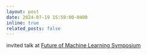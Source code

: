 ```yaml
---
layout: post
date: 2024-07-19 15:59:00-0400
inline: true
related_posts: false
---
```


invited talk at  [Future of Machine Learning Symposium](https://sites.google.com/view/future-of-ml-ista/speakers?authuser=0)
